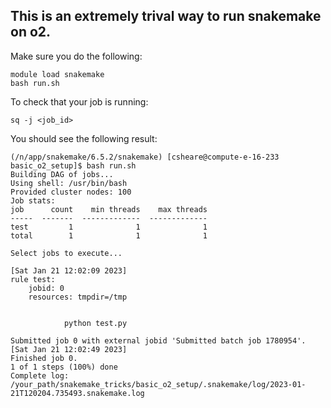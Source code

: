 
## This is an extremely trival way to run snakemake on o2.

Make sure you do the following:

```
module load snakemake
bash run.sh
```

To check that your job is running:

```
sq -j <job_id>
```

You should see the following result:

```
(/n/app/snakemake/6.5.2/snakemake) [csheare@compute-e-16-233 basic_o2_setup]$ bash run.sh
Building DAG of jobs...
Using shell: /usr/bin/bash
Provided cluster nodes: 100
Job stats:
job      count    min threads    max threads
-----  -------  -------------  -------------
test         1              1              1
total        1              1              1

Select jobs to execute...

[Sat Jan 21 12:02:09 2023]
rule test:
    jobid: 0
    resources: tmpdir=/tmp


			python test.py

Submitted job 0 with external jobid 'Submitted batch job 1780954'.
[Sat Jan 21 12:02:49 2023]
Finished job 0.
1 of 1 steps (100%) done
Complete log: /your_path/snakemake_tricks/basic_o2_setup/.snakemake/log/2023-01-21T120204.735493.snakemake.log
```